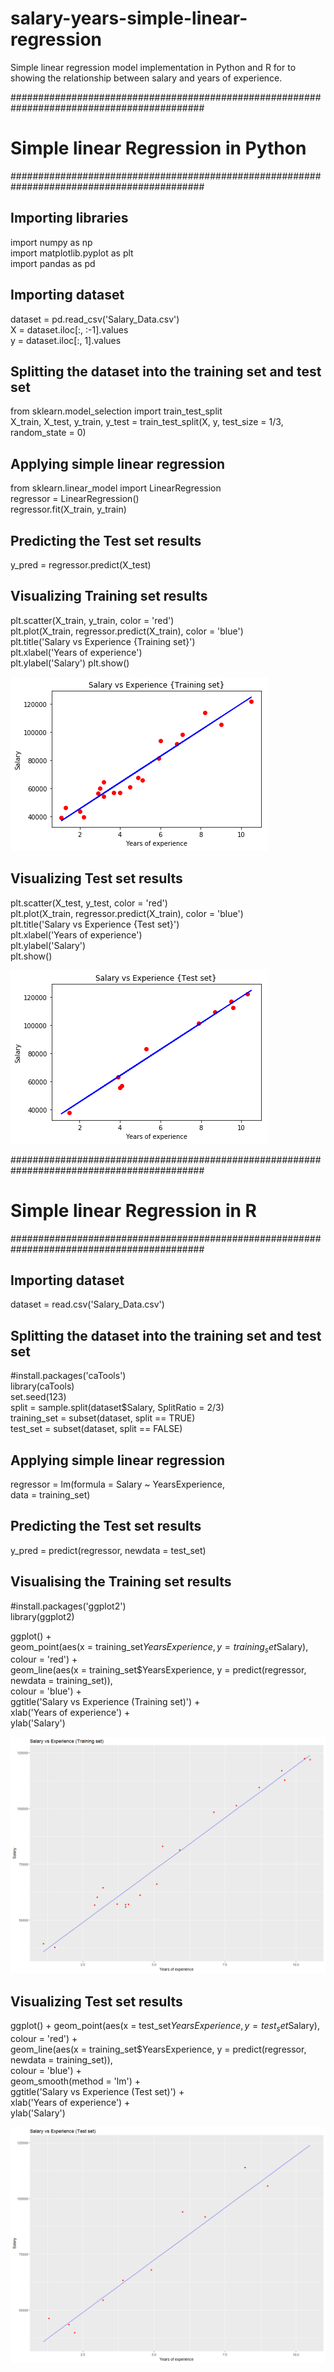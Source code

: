 # salary-years-simple-linear-regression
Simple linear regression model implementation in Python and R for to showing the relationship between salary and years of experience.

###########################################################################################
# Simple linear Regression in Python
###########################################################################################

## Importing libraries
import numpy as np    
import matplotlib.pyplot as plt   
import pandas as pd

## Importing dataset
dataset = pd.read_csv('Salary_Data.csv')  
X = dataset.iloc[:, :-1].values   
y = dataset.iloc[:, 1].values   

## Splitting the dataset into the training set and test set
from sklearn.model_selection import train_test_split    
X_train, X_test, y_train, y_test = train_test_split(X, y, test_size = 1/3, random_state = 0)    

## Applying simple linear regression

from sklearn.linear_model import LinearRegression   
regressor = LinearRegression()    
regressor.fit(X_train, y_train)  

## Predicting the Test set results  
y_pred = regressor.predict(X_test)       

## Visualizing Training set results
plt.scatter(X_train, y_train, color = 'red')    
plt.plot(X_train, regressor.predict(X_train), color = 'blue')   
plt.title('Salary vs Experience {Training set}')    
plt.xlabel('Years of experience')   
plt.ylabel('Salary')
plt.show()      

![Image](https://github.com/AnnaShestova/salary-years-simple-linear-regression/blob/master/images/Py%20-%20Salary%20vs%20Experience%20%7BTraining%20set%7D.png?raw=true)  

## Visualizing Test set results
plt.scatter(X_test, y_test, color = 'red')    
plt.plot(X_train, regressor.predict(X_train), color = 'blue')   
plt.title('Salary vs Experience {Test set}')    
plt.xlabel('Years of experience')   
plt.ylabel('Salary')    
plt.show()    

![Image](https://github.com/AnnaShestova/salary-years-simple-linear-regression/blob/master/images/Py%20-%20Salary%20vs%20Experience%20%7BTest%20set%7D.png?raw=true)  

###########################################################################################
# Simple linear Regression in R
###########################################################################################

## Importing dataset
dataset = read.csv('Salary_Data.csv')   

## Splitting the dataset into the training set and test set
#install.packages('caTools')    
library(caTools)    
set.seed(123)   
split = sample.split(dataset$Salary, SplitRatio = 2/3)    
training_set = subset(dataset, split == TRUE)   
test_set = subset(dataset, split == FALSE)    

## Applying simple linear regression
regressor = lm(formula = Salary ~ YearsExperience,    
               data = training_set)
       
## Predicting the Test set results
 y_pred = predict(regressor, newdata = test_set)    
 
## Visualising the Training set results
#install.packages('ggplot2')    
library(ggplot2)    

ggplot() +    
  geom_point(aes(x = training_set$YearsExperience, y = training_set$Salary),    
             colour = 'red') +    
  geom_line(aes(x = training_set$YearsExperience, y = predict(regressor, newdata = training_set)),    
            colour = 'blue') +    
  ggtitle('Salary vs Experience (Training set)') +    
  xlab('Years of experience') +   
  ylab('Salary')  
  
![Image](https://github.com/AnnaShestova/salary-years-simple-linear-regression/blob/master/images/R%20-%20Salary%20vs%20Experience%20%7BTraining%20set%7D.png?raw=true) 

## Visualizing Test set results
ggplot() +
  geom_point(aes(x = test_set$YearsExperience, y = test_set$Salary),    
             colour = 'red') +    
  geom_line(aes(x = training_set$YearsExperience, y = predict(regressor, newdata = training_set)),    
            colour = 'blue') +    
  geom_smooth(method = 'lm') +      
  ggtitle('Salary vs Experience (Test set)') +    
  xlab('Years of experience') +   
  ylab('Salary')    
  
 ![Image](https://github.com/AnnaShestova/salary-years-simple-linear-regression/blob/master/images/R%20-%20Salary%20vs%20Experience%20%7BTest%20set%7D.png?raw=true) 
